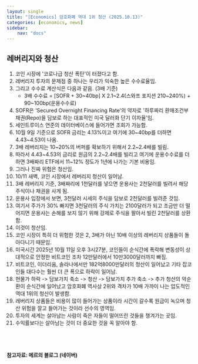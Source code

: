```yaml
---
layout: single
title: "[Economics] 암호화폐 역대 1위 청산 (2025.10.13)"
categories: [economics, news]
sidebar:
    nav: "docs"
---
```


## 레버리지와 청산
1. 코인 시장에 '코로나급 청산 폭탄'이 터졌다고 함.
1. 레버리지 투자의 문제점 중 하나는 우리가 익숙한 높은 수수료율임.
1. 그리고 수수료 계산식은 다음과 같음. (3배 기준)
    - 3배 수수료 = [SOFR + 30~40bp] X 2.1~2.4(스와프 포지션 210~240%) + 90~100bp(운용수수료)
1. SOFR은 'Secured Overnight Financing Rate'의 약자로 '하루짜리 환매조건부 채권(Repo)을 담보로 하는 대표적인 미국 달러화 단기 이자율'임.
1. 세인트루이스 연준의 데이터베이스에 들어가면 조회가 가능함.
1. 10월 9일 기준으로 SOFR 금리는 4.13%이고 여기에 30~40bp를 더하면 4.43~4.53이 나옴.
1. 3배 레버리지는 10~20%의 버퍼를 확보하기 위해서 2.2~2.4배를 빌림.
1. 따라서 4.43~4.53의 금리로 원금의 2.2~2.4배를 빌리고 여기에 운용수수료를 더하면 3배짜리 ETF에서 11~12% 정도가 1년에 나가는 기본 비용임.
1. 그러나 진짜 위험은 청산임.
1. 10/11 새벽, 코인 시장에서 레버리지 청산이 일어남.
1. 3배 레버리지 기준, 3배짜리에 1천달러를 넣으면 운용사는 2천달러를 빌려서 해당 주식이나 채권을 사게 됨.
1. 운용사 입장에서 보면, 3천달러 시세의 주식을 담보로 2천달러를 빌려준 것임.
1. 여기서 주가가 30% 빠지면 3천달러의 주식 가치는 2100달러가 되고 조금만 더 떨어지면 운용사는 손해를 보지 않기 위해 강제로 주식을 팔아서 빌린 2천달러를 상환함.
1. 이것이 청산임.
1. 코인 시장이 특히 더 위험한 것은 2, 3배가 아닌 10배 이상의 레버리지 상품들이 돌아다니기 때문임.
1. 미국시간 2025년 10월 11일 오후 3시27분, 코인들이 순식간에 폭락해 변동성이 상대적으로 안정한 비트코인 조차 12만달러에서 10만3000달러까지 빠짐.
1. 비트코인, 이더리움, 솔라나에서만 182억8000만달러의 청산이 일어났고 기타 잡코인들 대다수는 훨씬 더 큰 폭으로 하락이 일어남.
1. 현물가 하락 -> 담보가치 축소 -> 청산 -> 담보가치 추가 축소 -> 추가 청산의 악순환이 순식간에 일어났고 암호화폐 역사상 2위와 격차가 10배 가까이 나는 압도적인 역대 1위의 청산이 발생함.
1. 레버리지 상품들은 비용이 많이 들어가는 상품이라 시간이 갈수록 원금이 녹으며 청산 위험을 깔고 들어가는 것이라 선수의 영역임.
1. 투자의 세계는 살아남는 사람이 죽은 자들이 떨어뜨린 것들을 챙겨가는 곳임.
1. 수익률보다는 살아남는 것이 더 중요한 것을 꼭 알아야 함.



<br/>
<br/>

#### 참고자료: 메르의 블로그 (네이버)
